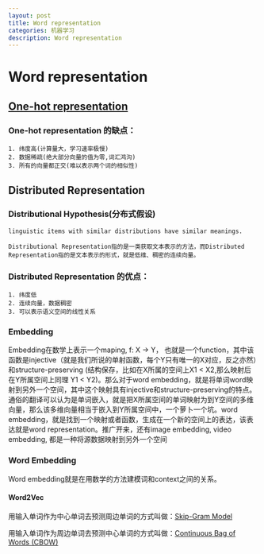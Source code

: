 ```yaml
---
layout: post
title: Word representation
categories: 机器学习
description: Word representation
---
```


# Word representation


## [One-hot representation](https://en.wikipedia.org/wiki/One-hot)

### One-hot representation 的缺点：

```
1. 纬度高(计算量大，学习速率极慢)
2. 数据稀疏(绝大部分向量的值为零,词汇鸿沟)
3. 所有的向量都正交(难以表示两个词的相似性)
```

## Distributed Representation

### Distributional Hypothesis(分布式假设)

```
linguistic items with similar distributions have similar meanings.
```

```
Distributional Representation指的是一类获取文本表示的方法，而Distributed Representation指的是文本表示的形式，就是低维、稠密的连续向量。
```

### Distributed Representation 的优点：

```
1. 纬度低
2. 连续向量，数据稠密
3. 可以表示语义空间的线性关系
```

### Embedding

Embedding在数学上表示一个maping, f: X -> Y， 也就是一个function，其中该函数是injective（就是我们所说的单射函数，每个Y只有唯一的X对应，反之亦然）和structure-preserving (结构保存，比如在X所属的空间上X1 < X2,那么映射后在Y所属空间上同理 Y1 < Y2)。那么对于word embedding，就是将单词word映射到另外一个空间，其中这个映射具有injective和structure-preserving的特点。通俗的翻译可以认为是单词嵌入，就是把X所属空间的单词映射为到Y空间的多维向量，那么该多维向量相当于嵌入到Y所属空间中，一个萝卜一个坑。word embedding，就是找到一个映射或者函数，生成在一个新的空间上的表达，该表达就是word representation。推广开来，还有image embedding, video embedding, 都是一种将源数据映射到另外一个空间

### Word Embedding

Word embedding就是在用数学的方法建模词和context之间的关系。

#### Word2Vec

用输入单词作为中心单词去预测周边单词的方式叫做：[Skip-Gram Model](http://mccormickml.com/2016/04/19/word2vec-tutorial-the-skip-gram-model/)

用输入单词作为周边单词去预测中心单词的方式叫做：[Continuous Bag of Words (CBOW)](https://iksinc.wordpress.com/tag/continuous-bag-of-words-cbow/)